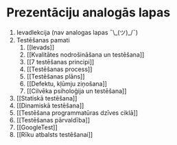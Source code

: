 
# Prezentāciju analogās lapas
1. Ievadlekcija (nav analogas lapas ¯\\\_(ツ)\_/¯)
2. Testēšanas pamati
	1. [[Ievads]]
	2. [[Kvalitātes nodrošināšana un testēšana]]
	3. [[7 testēšanas principi]]
	4. [[Testēšanas process]]
	5. [[Testēšanas plāns]]
	6. [[Defektu, kļūmju ziņošana]]
	7. [[Cilvēka psiholoģija un testēšana]]
3. [[Statiskā testēšana]]
4. [[Dinamiskā testēšana]]
5. [[Testēšana programmatūras dzīves ciklā]]
6. [[Testēšanas pārvaldība]]
7. [[GoogleTest]]
8. [[Rīku atbalsts testēšanai]]